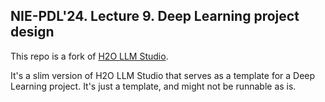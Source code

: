## NIE-PDL'24. Lecture 9. Deep Learning project design

This repo is a fork of [H2O LLM Studio](https://github.com/h2oai/h2o-llmstudio).

It's a slim version of H2O LLM Studio that serves as a template for a Deep Learning project. It's just a template, and might not be runnable as is.

